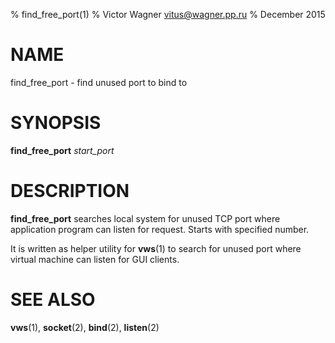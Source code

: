 % find_free_port(1)
% Victor Wagner <vitus@wagner.pp.ru>
% December 2015

NAME
====

find\_free\_port - find unused port to bind to

SYNOPSIS
========

**find\_free\_port** *start_port*

DESCRIPTION
===========

**find\_free\_port** searches local system for unused TCP port where
application program can listen for request. Starts with specified
number.

It is written as helper utility for **vws**(1) to search for unused port
where virtual machine can listen for GUI clients.


SEE ALSO
========

**vws**(1), **socket**(2), **bind**(2), **listen**(2)
